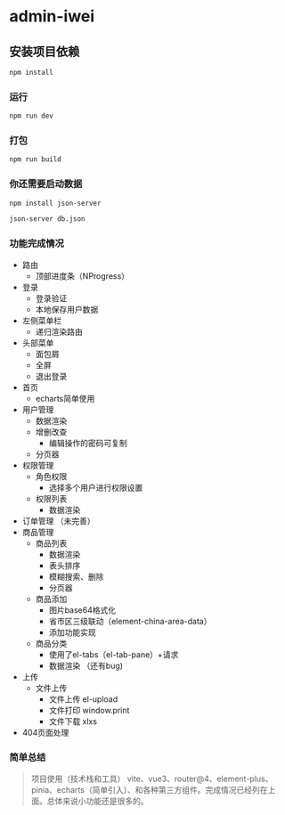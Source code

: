 # admin-iwei


## 安装项目依赖

```sh
npm install
```

### 运行

```sh
npm run dev
```

### 打包

```sh
npm run build
```

### 你还需要启动数据

```sh
npm install json-server
```

```sh
json-server db.json
```

### 功能完成情况
-   路由
    -   顶部进度条（NProgress）
-   登录
    -   登录验证
    -   本地保存用户数据
-   左侧菜单栏
    - 递归渲染路由
-   头部菜单
    - 面包屑
    - 全屏
    - 退出登录
-   首页
    -   echarts简单使用
-   用户管理
    - 数据渲染
    - 增删改查
        - 编辑操作的密码可复制
    - 分页器
-   权限管理
    -   角色权限 
        -   选择多个用户进行权限设置
    -   权限列表
        -   数据渲染
-   订单管理 （未完善）
-   商品管理
    -   商品列表
        -   数据渲染
        -   表头排序
        -   模糊搜索、删除
        -   分页器
    -   商品添加
        -   图片base64格式化
        -   省市区三级联动（element-china-area-data）
        -   添加功能实现
    -   商品分类
        -   使用了el-tabs（el-tab-pane）+请求
        -   数据渲染 （还有bug)
-   上传
    -   文件上传
        - 文件上传 el-upload
        - 文件打印 window.print
        - 文件下载 xlxs
-   404页面处理
### 简单总结
> 项目使用（技术栈和工具） vite、vue3、router@4、element-plus、pinia、echarts（简单引入）、和各种第三方组件。完成情况已经列在上面。总体来说小功能还是很多的。
